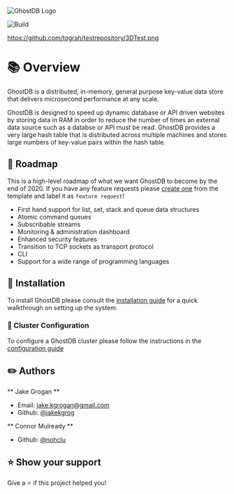 ![GhostDB Logo](https://imgur.com/p5ggbEt)

![Build](https://github.com/GhostDB/GhostDB/workflows/GhostDB%20Node%20Test/badge.svg)

https://github.com/tograh/testrepository/3DTest.png

# :books: Overview

GhostDB is a distributed, in-memory, general purpose key-value data store that delivers microsecond performance at any scale.

GhostDB is designed to speed up dynamic database or API driven websites by storing data in RAM in order to reduce the number of times an external data source such as a databse or API must be read. GhostDB provides a very large hash table that is distributed across multiple machines and stores large numbers of key-value pairs within the hash table.

## :car: Roadmap

This is a high-level roadmap of what we want GhostDB to become by the end of 2020. If you have any feature requests please [create one](https://github.com/jakekgrog/GhostDB/blob/master/docs/FEATURE_REQUEST.md) from the template and label it as `feature request`!

- First hand support for list, set, stack and queue data structures
- Atomic command queues
- Subscribable streams
- Monitoring & administration dashboard
- Enhanced security features
- Transition to TCP sockets as transport protocol
- CLI
- Support for a wide range of programming languages

## :wrench: Installation

To install GhostDB please consult the [installation guide](https://github.com/jakekgrog/GhostDB/blob/master/docs/INSTALL.md) for a quick walkthrough on setting up the system.

### :hammer: Cluster Configuration

To configure a GhostDB cluster please follow the instructions in the [configuration guide](https://github.com/jakekgrog/GhostDB/blob/master/docs/INSTALL.md)

## :pencil2: Authors

** Jake Grogan **

- Email: <jake.kgrogan@gmail.com>
- Github: [@jakekgrog](https://github.com/jakekgrog)

** Connor Mulready **

- Github: [@nohclu](https://github.com/nohclu)

## :star: Show your support

Give a :star: if this project helped you!